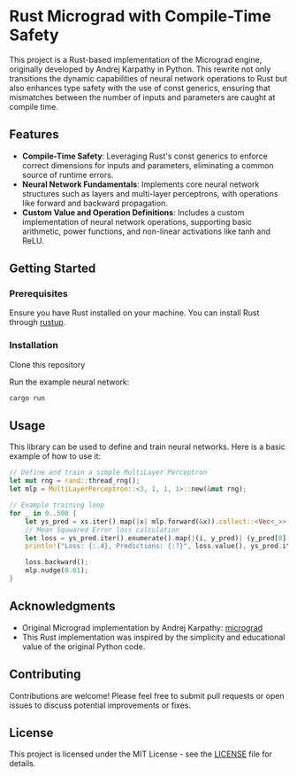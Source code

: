 # Rust Micrograd with Compile-Time Safety

This project is a Rust-based implementation of the Micrograd engine, originally developed by Andrej Karpathy in Python. This rewrite not only transitions the dynamic capabilities of neural network operations to Rust but also enhances type safety with the use of const generics, ensuring that mismatches between the number of inputs and parameters are caught at compile time.

## Features

- **Compile-Time Safety**: Leveraging Rust's const generics to enforce correct dimensions for inputs and parameters, eliminating a common source of runtime errors.
- **Neural Network Fundamentals**: Implements core neural network structures such as layers and multi-layer perceptrons, with operations like forward and backward propagation.
- **Custom Value and Operation Definitions**: Includes a custom implementation of neural network operations, supporting basic arithmetic, power functions, and non-linear activations like tanh and ReLU.

## Getting Started

### Prerequisites

Ensure you have Rust installed on your machine. You can install Rust through [rustup](https://rustup.rs/).

### Installation

Clone this repository

Run the example neural network:

```bash
cargo run
```

## Usage

This library can be used to define and train neural networks. Here is a basic example of how to use it:

```rust
// Define and train a simple MultiLayer Perceptron
let mut rng = rand::thread_rng();
let mlp = MultiLayerPerceptron::<3, 1, 1, 1>::new(&mut rng);

// Example training loop
for _ in 0..500 {
    let ys_pred = xs.iter().map(|x| mlp.forward(&x)).collect::<Vec<_>>();
    // Mean Squwared Error loss calculation
    let loss = ys_pred.iter().enumerate().map(|(i, y_pred)| (y_pred[0].clone() - ys[i].clone()).pow(2.)).sum::<Value>();
    println!("Loss: {:.4}, Predictions: {:?}", loss.value(), ys_pred.iter().map(|y| y[0].value()).collect::<Vec<_>>());

    loss.backward();
    mlp.nudge(0.01);
}
```

## Acknowledgments

- Original Micrograd implementation by Andrej Karpathy: [micrograd](https://github.com/karpathy/micrograd)
- This Rust implementation was inspired by the simplicity and educational value of the original Python code.

## Contributing

Contributions are welcome! Please feel free to submit pull requests or open issues to discuss potential improvements or fixes.

## License

This project is licensed under the MIT License - see the [LICENSE](LICENSE) file for details.
